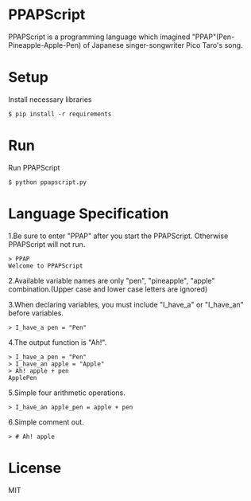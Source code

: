 PPAPScript
===============================

PPAPScript is a programming language which imagined "PPAP"(Pen-Pineapple-Apple-Pen) of Japanese singer-songwriter Pico Taro's song.

# Setup

Install necessary libraries

```
$ pip install -r requirements
```

# Run

Run PPAPScript

```
$ python ppapscript.py
```

# Language Specification

1.Be sure to enter "PPAP" after you start the PPAPScript. Otherwise PPAPScript will not run.

```
> PPAP
Welcome to PPAPScript
```

2.Available variable names are only "pen", "pineapple", "apple" combination.(Upper case and lower case letters are ignored)

3.When declaring variables, you must include "I_have_a" or "I_have_an" before variables.

```
> I_have_a pen = "Pen"
```

4.The output function is "Ah!".

```
> I_have_a pen = "Pen"
> I_have_an apple = "Apple"
> Ah! apple + pen
ApplePen
```

5.Simple four arithmetic operations.

```
> I_have_an apple_pen = apple + pen
```

6.Simple comment out.

```
> # Ah! apple
```


# License
MIT
